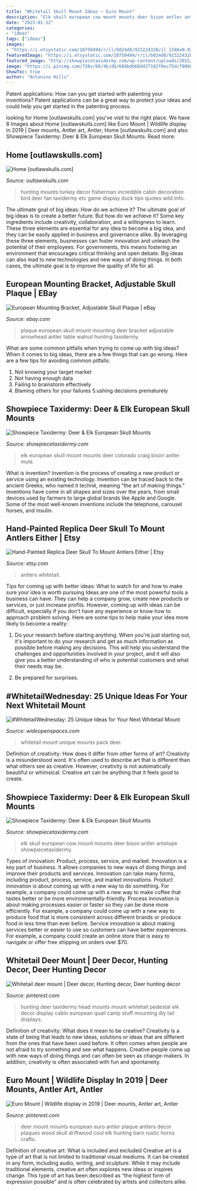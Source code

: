 ```yaml
---
title: "Whitetail Skull Mount Ideas ~ Euro Mount"
description: "Elk skull european cow mount mounts deer bison antler antelope showpiecetaxidermy"
date: "2023-01-12"
categories:
- "ideas"
tags: ["ideas"]
images:
- "https://i.etsystatic.com/10750494/r/il/b024d8/923224328/il_1588xN.923224328_fal9.jpg"
featuredImage: "https://i.etsystatic.com/10750494/r/il/b024d8/923224328/il_1588xN.923224328_fal9.jpg"
featured_image: "http://showpiecetaxidermy.com/wp-content/uploads/2015/08/20121203-cow-elk-european-skull-mount.jpg"
image: "https://i.pinimg.com/736x/68/4b/db/684bdb68dd27182f0ec75dcf8068cda6--deer-mount-decor-euro-mounts.jpg?b=t"
ShowToc: true
author: "Antonina Hills"
---
```



Patent applications: How can you get started with patenting your inventions?
Patent applications can be a great way to protect your ideas and could help you get started in the patenting process.

	

		
looking for Home [outlawskulls.com] you've visit to the right place. We have 8 Images about Home [outlawskulls.com] like Euro Mount | Wildlife display in 2019 | Deer mounts, Antler art, Antler, Home [outlawskulls.com] and also Showpiece Taxidermy: Deer &amp; Elk European Skull Mounts. Read more:
		
    
## Home [outlawskulls.com]

<img loading=lazy src="http://outlawskulls.com/uploads/3/4/7/6/34764165/100-7639_1_orig.jpg" onerror="this.onerror=null;this.src='https://tse3.mm.bing.net/th?id=OIP.pmxrBPyWAz60w9sXW63-iQHaJ4&amp;pid=15.1';" alt="Home [outlawskulls.com]">

_Source: outlawskulls.com_

>hunting mounts turkey decor fisherman incredible cabin decoration bird deer fan taxidermy etc game display duck tips quotes wild info. 

	

The ultimate goal of big ideas: How do we achieve it?
The ultimate goal of big ideas is to create a better future. But how do we achieve it? Some key ingredients include creativity, collaboration, and a willingness to learn. These three elements are essential for any idea to become a big idea, and they can be easily applied in business and governance alike. By leveraging these three elements, businesses can foster innovation and unleash the potential of their employees. For governments, this means fostering an environment that encourages critical thinking and open debate. Big ideas can also lead to new technologies and new ways of doing things. In both cases, the ultimate goal is to improve the quality of life for all.

    
## European Mounting Bracket, Adjustable Skull Plaque | EBay

<img loading=lazy src="http://i.ebayimg.com/images/i/142199327312-0-1/s-l1000.jpg" onerror="this.onerror=null;this.src='https://tse1.mm.bing.net/th?id=OIP.MHu-C_rBpGHvJtxwkIzvewHaJ4&amp;pid=15.1';" alt="European Mounting Bracket, Adjustable Skull Plaque | eBay">

_Source: ebay.com_

>plaque european skull mount mounting deer bracket adjustable arrowhead antler table walnut hunting taxidermy. 

	

What are some common pitfalls when trying to come up with big ideas?
When it comes to big ideas, there are a few things that can go wrong. Here are a few tips for avoiding common pitfalls: 
1. Not knowing your target market 
2. Not having enough data 
3. Failing to brainstorm effectively 
4. Blaming others for your failures 
5.ushing decisions prematurely 

    
## Showpiece Taxidermy: Deer &amp; Elk European Skull Mounts

<img loading=lazy src="http://www.showpiecetaxidermy.com/wp-content/uploads/2015/08/20121220-craig-colorado-elk-european-skull-mount.jpg" onerror="this.onerror=null;this.src='https://tse4.mm.bing.net/th?id=OIP.4E2dLH5cUreJ2ahXqMHK7gHaJ4&amp;pid=15.1';" alt="Showpiece Taxidermy: Deer &amp; Elk European Skull Mounts">

_Source: showpiecetaxidermy.com_

>elk european skull mount mounts deer colorado craig bison antler mule. 

	

What is invention?
Invention is the process of creating a new product or service using an existing technology. Invention can be traced back to the ancient Greeks, who named it technē, meaning “the art of making things.” Inventions have come in all shapes and sizes over the years, from small devices used by farmers to large global brands like Apple and Google. Some of the most well-known inventions include the telephone, carousel horses, and insulin.

    
## Hand-Painted Replica Deer Skull To Mount Antlers Either | Etsy

<img loading=lazy src="https://i.etsystatic.com/10750494/r/il/b024d8/923224328/il_1588xN.923224328_fal9.jpg" onerror="this.onerror=null;this.src='https://tse3.mm.bing.net/th?id=OIP.J5QXe-KUyT06wpDVqC7wSQHaMZ&amp;pid=15.1';" alt="Hand-Painted Replica Deer Skull To Mount Antlers Either | Etsy">

_Source: etsy.com_

>antlers whitetail. 

	

Tips for coming up with better ideas: What to watch for and how to make sure your idea is worth pursuing
Ideas are one of the most powerful tools a business can have. They can help a company grow, create new products or services, or just increase profits. However, coming up with ideas can be difficult, especially if you don't have any experience or know how to approach problem solving. Here are some tips to help make your idea more likely to become a reality:
1. Do your research before starting anything. When you're just starting out, it's important to do your research and get as much information as possible before making any decisions. This will help you understand the challenges and opportunities involved in your project, and it will also give you a better understanding of who is potential customers and what their needs may be.

2. Be prepared for surprises.

    
## #WhitetailWednesday: 25 Unique Ideas For Your Next Whitetail Mount

<img loading=lazy src="http://cdn0.wideopenspaces.com/wp-content/uploads/2018/07/skies1.jpg" onerror="this.onerror=null;this.src='https://tse2.mm.bing.net/th?id=OIP.wbVmOogAm9shouq1HlQK_QHaKX&amp;pid=15.1';" alt="#WhitetailWednesday: 25 Unique Ideas for Your Next Whitetail Mount">

_Source: wideopenspaces.com_

>whitetail mount unique mounts pack deer. 

	

Definition of creativity: How does it differ from other forms of art?
Creativity is a misunderstood word. It's often used to describe art that is different than what others see as creative. However, creativity is not automatically beautiful or whimsical. Creative art can be anything that it feels good to create.

    
## Showpiece Taxidermy: Deer &amp; Elk European Skull Mounts

<img loading=lazy src="http://showpiecetaxidermy.com/wp-content/uploads/2015/08/20121203-cow-elk-european-skull-mount.jpg" onerror="this.onerror=null;this.src='https://tse1.mm.bing.net/th?id=OIP.3bgud3lQqUglB5RUryHzOwHaJ4&amp;pid=15.1';" alt="Showpiece Taxidermy: Deer &amp; Elk European Skull Mounts">

_Source: showpiecetaxidermy.com_

>elk skull european cow mount mounts deer bison antler antelope showpiecetaxidermy. 

	

Types of innovation: Product, process, service, and market.
Innovation is a key part of business. It allows companies to new ways of doing things and improve their products and services. Innovation can take many forms, including product, process, service, and market innovations. 
Product innovation is about coming up with a new way to do something. For example, a company could come up with a new way to make coffee that tastes better or be more environmentally-friendly. Process innovation is about making processes easier or faster so they can be done more efficiently. For example, a company could come up with a new way to produce food that is more consistent across different brands or produce food in less time than ever before. Service innovation is about making services better or easier to use so customers can have better experiences. For example, a company could create an online store that is easy to navigate or offer free shipping on orders over $70.

    
## Whitetail Deer Mount | Deer Decor, Hunting Decor, Deer Hunting Decor

<img loading=lazy src="https://i.pinimg.com/736x/0e/10/d5/0e10d50acfaedc204f19847f5acf66ca.jpg" onerror="this.onerror=null;this.src='https://tse1.mm.bing.net/th?id=OIP.Jl2pC2ojGLQch8TokwM44QHaKF&amp;pid=15.1';" alt="Whitetail deer mount | Deer decor, Hunting decor, Deer hunting decor">

_Source: pinterest.com_

>hunting deer taxidermy head mounts mount whitetail pedestal elk decor display cabin european quail camp stuff mounting diy tail displays. 

	

Definition of creativity: What does it mean to be creative?
Creativity is a state of being that leads to new ideas, solutions or ideas that are different from the ones that have been used before. It often comes when people are not afraid to try something and see what happens. Creative people come up with new ways of doing things and can often be seen as change-makers. In addition, creativity is often associated with fun and spontaneity.

    
## Euro Mount | Wildlife Display In 2019 | Deer Mounts, Antler Art, Antler

<img loading=lazy src="https://i.pinimg.com/736x/68/4b/db/684bdb68dd27182f0ec75dcf8068cda6--deer-mount-decor-euro-mounts.jpg?b=t" onerror="this.onerror=null;this.src='https://tse3.mm.bing.net/th?id=OIP.5_8CuUm6G_Q93Z0NKVXeLgHaJ3&amp;pid=15.1';" alt="Euro Mount | Wildlife display in 2019 | Deer mounts, Antler art, Antler">

_Source: pinterest.com_

>deer mount mounts european euro antler plaque antlers decor plaques wood skull driftwood cool elk hunting barn rustic horns crafts. 

	

Definition of creative art: What is included and excluded
Creative art is a type of art that is not limited to traditional visual mediums. It can be created in any form, including audio, writing, and sculpture. While it may include traditional elements, creative art often explores new ideas or inspires change. This type of art has been described as “the highest form of expression possible” and is often celebrated by artists and collectors alike.

